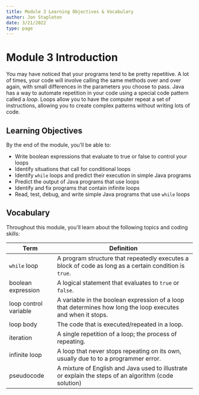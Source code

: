 ```yaml
---
title: Module 3 Learning Objectives & Vocabulary
author: Jon Stapleton
date: 3/21/2022
type: page
---
```


<!-- ::youtube[A video summary of module 3, covering loops]{#oXmKJ_tYg34} -->

# Module 3 Introduction

You may have noticed that your programs tend to be pretty repetitive. A lot of times, your code will involve calling the same methods over and over again, with small differences in the parameters you choose to pass. Java has a way to automate repetition in your code using a special code pattern called a *loop*. Loops allow you to have the computer repeat a set of instructions, allowing you to create complex patterns without writing lots of code.

## Learning Objectives

By the end of the module, you'll be able to:

* Write boolean expressions that evaluate to true or false to control your loops 
* Identify situations that call for conditional loops
* Identify `while` loops and predict their execution in simple Java programs
* Predict the output of Java programs that use loops
* Identify and fix programs that contain infinite loops
* Read, test, debug, and write simple Java programs that use `while` loops

## Vocabulary

Throughout this module, you'll learn about the following topics and coding skills:

| Term | Definition |
| ---- | ---------- |
| `while` loop | A program structure that repeatedly executes a block of code as long as a certain condition is `true`. |
| boolean expression | A logical statement that evaluates to `true` or `false`. |
| loop control variable | A variable in the boolean expression of a loop that determines how long the loop executes and when it stops. |
| loop body | The code that is executed/repeated in a loop. |
| iteration | A single repetition of a loop; the process of repeating. |
| infinite loop | A loop that never stops repeating on its own, usually due to to a programmer error. |
| pseudocode | A mixture of English and Java used to illustrate or explain the steps of an algorithm (code solution) |
